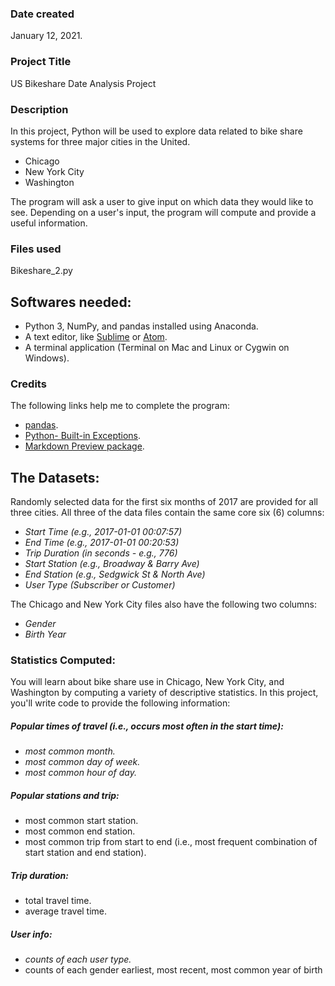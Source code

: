 ### Date created
January 12, 2021.

### Project Title
US Bikeshare Date Analysis Project

### Description
In this project, Python will be used to explore data related to bike share systems for three major cities in the United.

- Chicago
- New York City
- Washington

The program  will ask a user to give input on which data they would like to see. Depending on a user's input, the program will compute and provide a useful information.


### Files used
Bikeshare_2.py

## Softwares needed:
- Python 3, NumPy, and pandas installed using Anaconda.
- A text editor, like [Sublime](https://www.sublimetext.com/) or [Atom](https://atom.io/).
- A terminal application (Terminal on Mac and Linux or Cygwin on Windows).

### Credits
The following links help me to complete the program:

- [pandas](https://pandas.pydata.org/docs/reference/frame.html).
- [ Python- Built-in Exceptions](https://docs.python.org/3/library/exceptions.html#ValueError).
- [Markdown Preview package](https://github.com/atom/markdown-preview).

## The Datasets:
Randomly selected data for the first six months of 2017 are provided for all three cities. All three of the data files contain the same core six (6) columns:

- _Start Time (e.g., 2017-01-01 00:07:57)_
- _End Time (e.g., 2017-01-01 00:20:53)_
- _Trip Duration (in seconds - e.g., 776)_
- _Start Station (e.g., Broadway & Barry Ave)_
- _End Station (e.g., Sedgwick St & North Ave)_
- _User Type (Subscriber or Customer)_

The Chicago and New York City files also have the following two columns:
- _Gender_
- _Birth Year_

### Statistics Computed:
You will learn about bike share use in Chicago, New York City, and Washington by computing a variety of descriptive statistics. In this project, you'll write code to provide the following information:

##### Popular times of travel (i.e., occurs most often in the start time):
- _most common month._
- _most common day of week._
- _most common hour of day._

##### Popular stations and trip:

- most common start station.
- most common end station.
- most common trip from start to end (i.e., most frequent combination of start station and end station).

##### Trip duration:
- total travel time.
- average travel time.

##### User info:

- _counts of each user type._
- counts of each gender earliest, most recent, most common year of birth
